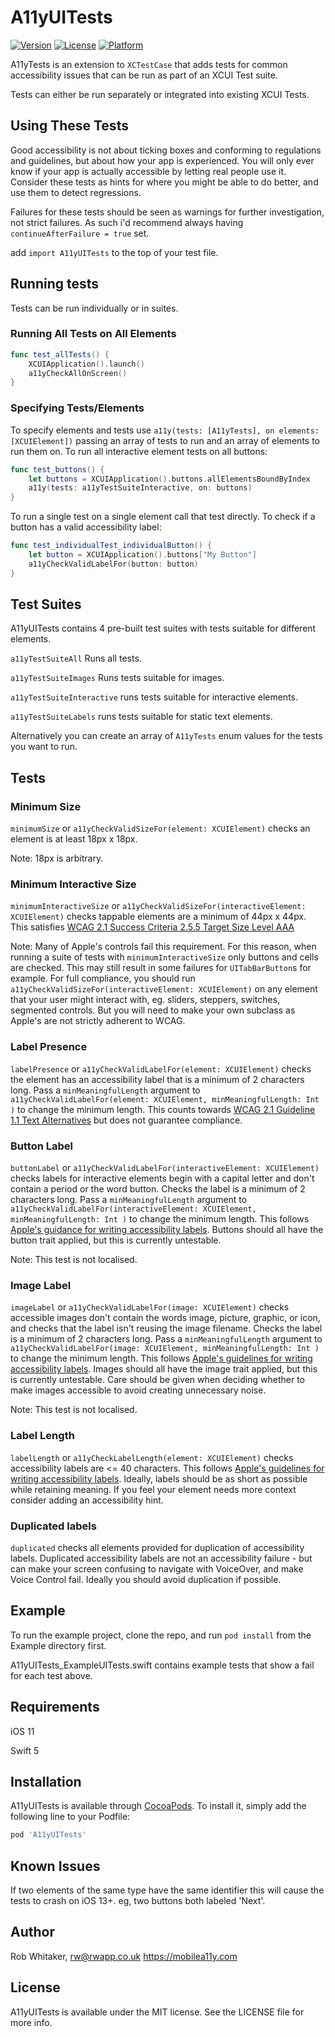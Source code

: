 # A11yUITests

[![Version](https://img.shields.io/cocoapods/v/A11yUITests.svg?style=flat)](https://cocoapods.org/pods/A11yUITests)
[![License](https://img.shields.io/cocoapods/l/A11yUITests.svg?style=flat)](https://cocoapods.org/pods/A11yUITests)
[![Platform](https://img.shields.io/cocoapods/p/A11yUITests.svg?style=flat)](https://cocoapods.org/pods/A11yUITests)

A11yTests is an extension to `XCTestCase` that adds tests for common accessibility issues that can be run as part of an XCUI Test suite.

Tests can either be run separately or integrated into existing XCUI Tests.

## Using These Tests

Good accessibility is not about ticking boxes and conforming to regulations and guidelines, but about how your app is experienced. You will only ever know if your app is actually accessible by letting real people use it. Consider these tests as hints for where you might be able to do better, and use them to detect regressions.

Failures for these tests should be seen as warnings for further investigation, not strict failures. As such i'd recommend always having `continueAfterFailure = true` set.

add `import A11yUITests` to the top of your test file.


## Running tests

Tests can be run individually or in suites.

### Running All Tests on All Elements

```swift
func test_allTests() {
    XCUIApplication().launch()
    a11yCheckAllOnScreen()
}
```

### Specifying Tests/Elements

To specify elements and tests use  `a11y(tests: [A11yTests], on elements: [XCUIElement])` passing an array of tests to run and an array of elements to run them on. To run all interactive element tests on all buttons:

```swift
func test_buttons() {
    let buttons = XCUIApplication().buttons.allElementsBoundByIndex
    a11y(tests: a11yTestSuiteInteractive, on: buttons)
}
```

To run a single test on a single element call that test directly. To check if a button has a valid accessibility label:

```swift
func test_individualTest_individualButton() {
    let button = XCUIApplication().buttons["My Button"]
    a11yCheckValidLabelFor(button: button)
}
```

## Test Suites

A11yUITests contains 4 pre-built test suites with tests suitable for different elements.

`a11yTestSuiteAll` Runs all tests.

`a11yTestSuiteImages` Runs tests suitable for images.

`a11yTestSuiteInteractive` runs tests suitable for interactive elements.

`a11yTestSuiteLabels` runs tests suitable for static text elements.


Alternatively you can create an array of `A11yTests` enum values for the tests you want to run.

## Tests

### Minimum Size

`minimumSize` or `a11yCheckValidSizeFor(element: XCUIElement)` checks an element is at least 18px x 18px.

Note: 18px is arbitrary.

### Minimum Interactive Size

`minimumInteractiveSize` or `a11yCheckValidSizeFor(interactiveElement: XCUIElement)` checks tappable elements are a minimum of 44px x 44px.
This satisfies [WCAG 2.1 Success Criteria 2.5.5 Target Size Level AAA](https://www.w3.org/TR/WCAG21/#target-size)

Note: Many of Apple's controls fail this requirement. For this reason, when running a suite of tests with `minimumInteractiveSize` only buttons and cells are checked. This may still result in some failures for `UITabBarButton`s for example.
For full compliance, you should run `a11yCheckValidSizeFor(interactiveElement: XCUIElement)` on any element that your user might interact with, eg. sliders, steppers, switches, segmented controls. But you will need to make your own subclass as Apple's are not strictly adherent to WCAG.

### Label Presence

`labelPresence` or `a11yCheckValidLabelFor(element: XCUIElement)` checks the element has an accessibility label that is a minimum of 2 characters long. 
Pass a `minMeaningfulLength` argument to `a11yCheckValidLabelFor(element: XCUIElement, minMeaningfulLength: Int )` to change the minimum length.
This counts towards [WCAG 2.1 Guideline 1.1 Text Alternatives](https://www.w3.org/TR/WCAG21/#text-alternatives) but does not guarantee compliance.

### Button Label

`buttonLabel` or `a11yCheckValidLabelFor(interactiveElement: XCUIElement)` checks labels for interactive elements begin with a capital letter and don't contain a period or the word button. Checks the label is a minimum of 2 characters long.
Pass a `minMeaningfulLength` argument to `a11yCheckValidLabelFor(interactiveElement: XCUIElement, minMeaningfulLength: Int )` to change the minimum length.
This follows [Apple's guidance for writing accessibility labels](https://developer.apple.com/library/archive/documentation/UserExperience/Conceptual/iPhoneAccessibility/Making_Application_Accessible/Making_Application_Accessible.html#//apple_ref/doc/uid/TP40008785-CH102-SW6). Buttons should all have the button trait applied, but this is currently untestable.

Note: This test is not localised.

### Image Label

`imageLabel` or `a11yCheckValidLabelFor(image: XCUIElement)` checks accessible images don't contain the words image, picture, graphic, or icon, and checks that the label isn't reusing the image filename. Checks the label is a minimum of 2 characters long.
Pass a `minMeaningfulLength` argument to `a11yCheckValidLabelFor(image: XCUIElement, minMeaningfulLength: Int )` to change the minimum length.
This follows [Apple's guidelines for writing accessibility labels](https://developer.apple.com/videos/play/wwdc2019/254/). Images should all have the image trait applied, but this is currently untestable. Care should be given when deciding whether to make images accessible to avoid creating unnecessary noise.

Note: This test is not localised.

### Label Length
`labelLength` or `a11yCheckLabelLength(element: XCUIElement)` checks accessibility labels are <= 40 characters.
This follows [Apple's guidelines for writing accessibility labels](https://developer.apple.com/videos/play/wwdc2019/254/).
Ideally, labels should be as short as possible while retaining meaning. If you feel your element needs more context consider adding an accessibility hint.

### Duplicated labels
`duplicated` checks all elements provided for duplication of accessibility labels.
Duplicated accessibility labels are not an accessibility failure - but can make your screen confusing to navigate with VoiceOver, and make Voice Control fail. Ideally you should avoid duplication if possible.


## Example

To run the example project, clone the repo, and run `pod install` from the Example directory first.

A11yUITests_ExampleUITests.swift contains example tests that show a fail for each test above.

## Requirements

iOS 11

Swift 5

## Installation

A11yUITests is available through [CocoaPods](https://cocoapods.org). To install
it, simply add the following line to your Podfile:

```ruby
pod 'A11yUITests'
```

## Known Issues

If two elements of the same type have the same identifier this will cause the tests to crash on iOS 13+. eg, two buttons both labeled 'Next'.

## Author

Rob Whitaker, rw@rwapp.co.uk
https://mobilea11y.com

## License

A11yUITests is available under the MIT license. See the LICENSE file for more info.
